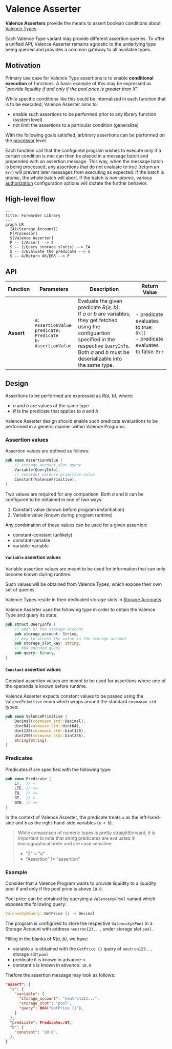 # Valence Asserter

**Valence Asserters** provide the means to assert boolean conditions about [Valence Types](./valence_types.md).

Each Valence Type variant may provide different assertion queries. To offer a unified API, Valence Asserter
remains agnostic to the underlying type being queried and provides a common gateway to all available types.

## Motivation

Primary use case for Valence Type assertions is to enable **conditional execution** of functions.
A basic example of this may be expressed as "*provide liquidity if and only if the pool price is greater than X*".

While specific conditions like this could be internalized in each function that is to be executed, Valence Asserter
aims to:
- enable such assertions to be performed prior to any library function (system level)
- not limit the assertions to a particular condition (generalize)

With the following goals satisfied, arbitrary assertions can be performed on the [processor](./../authorizations_processors/processor.md) level.

Each function call that the configured program wishes to execute only if a certain condition is met can then
be placed in a message batch and prepended with an assertion message.
This way, when the message batch is being processed, any assertions that do not evaluate to true (return an `Err`) will
prevent later messages from executing as expected. If the batch is *atomic*, the whole batch will abort.
If the batch is *non-atomic*, various [authorization](./../authorizations_processors/authorization_contract.md) configuration
options will dictate the further behavior.

## High-level flow

```mermaid
---
title: Forwarder Library
---
graph LR
  IA((Storage Account))
  P[Processor]
  S[Valence Asserter]
  P -- 1/Assert --> S
  S -- 2/Query storage slot(s) --> IA
  S -- 3/Evaluate the predicate --> S
  S -- 4/Return OK/ERR --> P
```

## API

| Function    | Parameters | Description | Return Value |
|-------------|------------|-------------|--------------|
| **Assert** | `a: AssertionValue`<br>`predicate: Predicate`<br>`b: AssertionValue` | Evaluate the given predicate *R(a, b)*.<br>If *a* or *b* are variables, they get fetched using the configuartion specified in the respective `QueryInfo`.<br>Both *a* and *b* must be deserializable into the same type. |- predicate evaluates to true: `Ok()`<br>- predicate evaluates to false: `Err` |


## Design

Assertions to be performed are expressed as *R(a, b)*, where:

- *a* and *b* are values of the same type
- *R* is the predicate that applies to *a* and *b*

Valence Asserter design should enable such predicate evaluations to be performed in a generic manner within Valence Programs.

### Assertion values

Assertion values are defined as follows:

```rust
pub enum AssertionValue {
    // storage account slot query
    Variable(QueryInfo),
    // constant valence primitive value
    Constant(ValencePrimitive),
}
```

Two values are required for any comparison. Both *a* and *b* can be configured to be obtained in one of two ways:

1. Constant value (known before program instantiation)
2. Variable value (known during program runtime)

Any combination of these values can be used for a given assertion:

- constant-constant (unlikely)
- constant-variable
- variable-variable

#### `Variable` assertion values

Variable assertion values are meant to be used for information that can only become known during runtime.

Such values will be obtained from Valence Types, which expose their own set of queries.

Valence Types reside in their dedicated storage slots in [Storage Accounts](../accounts/storage_accounts.md).

Valence Asserter uses the following type in order to obtain the Valence Type and query its state:

```rust
pub struct QueryInfo {
    // addr of the storage account
    pub storage_account: String,
    // key to access the value in the storage account
    pub storage_slot_key: String,
    // b64 encoded query
    pub query: Binary,
}
```

#### `Constant` assertion values

Constant assertion values are meant to be used for assertions where one of the operands is known before runtime.

Valence Asserter expects constant values to be passed using the `ValencePrimitive` enum which wraps around the standard `cosmwasm_std` types:

```rust
pub enum ValencePrimitive {
    Decimal(cosmwasm_std::Decimal),
    Uint64(cosmwasm_std::Uint64),
    Uint128(cosmwasm_std::Uint128),
    Uint256(cosmwasm_std::Uint256),
    String(String),
}
```

### Predicates

Predicates *R* are specified with the following type:

```rust
pub enum Predicate {
    LT,  // <
    LTE, // <=
    EQ,  // ==
    GT,  // >
    GTE, // >=
}
```

In the context of Valence Asserter, the predicate treats `a` as the left-hand-side and `b` as the right-hand-side variables (`a < b`).

> While comparison of numeric types is pretty straightforward, it is important to note that string predicates are evaluated in lexicographical order and are case sensitive:
> - "Z" < "a"
> - "Assertion" != "assertion"

### Example

Consider that a Valence Program wants to provide liquidity to a liquidity pool if and only if
the pool price is above `10.0`.

Pool price can be obtained by querying a `ValenceXykPool` variant which exposes the following query:

```rust
ValenceXykQuery::GetPrice {} -> Decimal
```

The program is configured to store the respective `ValenceXykPool` in a Storage Account with address
`neutron123...`, under storage slot `pool`.

Filling in the blanks of *R(a, b)*, we have:

- variable `a` is obtained with the `GetPrice {}` query of `neutron123...` storage slot `pool`
- predicate `R` is known in advance: `>`
- constant `b` is known in advance: `10.0`

Thefore the assertion message may look as follows:

```json
"assert": {
  "a": {
    "variable": {
      "storage_account": "neutron123...",
      "storage_slot": "pool",
      "query": b64("GetPrice {}"),
    }
  },
  "predicate": Predicate::GT,
  "b": {
    "constant": "10.0",
  },
}
```
